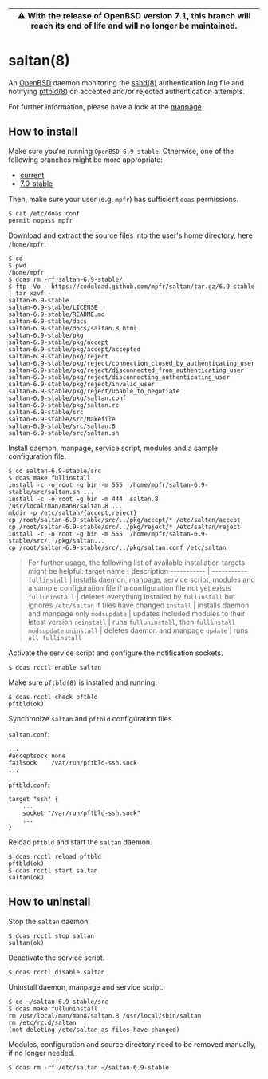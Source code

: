 | :warning: With the release of OpenBSD version 7.1, this branch will reach its end of life and will no longer be maintained.
| --- |

# saltan(8)

An [OpenBSD](https://www.openbsd.org) daemon monitoring the [sshd(8)](https://man.openbsd.org/sshd) authentication log file and notifying [pftbld(8)](https://github.com/mpfr/pftbld/tree/6.9-stable) on accepted and/or rejected authentication attempts.

For further information, please have a look at the [manpage](https://mpfr.net/man/saltan/6.9-stable/saltan.8.html).

## How to install

Make sure you're running `OpenBSD 6.9-stable`. Otherwise, one of the following branches might be more appropriate:
* [current](https://github.com/mpfr/saltan)
* [7.0-stable](https://github.com/mpfr/saltan/tree/7.0-stable)

Then, make sure your user (e.g. `mpfr`) has sufficient `doas` permissions.

```
$ cat /etc/doas.conf
permit nopass mpfr
```

Download and extract the source files into the user's home directory, here `/home/mpfr`.

```
$ cd
$ pwd
/home/mpfr
$ doas rm -rf saltan-6.9-stable/
$ ftp -Vo - https://codeload.github.com/mpfr/saltan/tar.gz/6.9-stable | tar xzvf -
saltan-6.9-stable
saltan-6.9-stable/LICENSE
saltan-6.9-stable/README.md
saltan-6.9-stable/docs
saltan-6.9-stable/docs/saltan.8.html
saltan-6.9-stable/pkg
saltan-6.9-stable/pkg/accept
saltan-6.9-stable/pkg/accept/accepted
saltan-6.9-stable/pkg/reject
saltan-6.9-stable/pkg/reject/connection_closed_by_authenticating_user
saltan-6.9-stable/pkg/reject/disconnected_from_authenticating_user
saltan-6.9-stable/pkg/reject/disconnecting_authenticating_user
saltan-6.9-stable/pkg/reject/invalid_user
saltan-6.9-stable/pkg/reject/unable_to_negotiate
saltan-6.9-stable/pkg/saltan.conf
saltan-6.9-stable/pkg/saltan.rc
saltan-6.9-stable/src
saltan-6.9-stable/src/Makefile
saltan-6.9-stable/src/saltan.8
saltan-6.9-stable/src/saltan.sh
```

Install daemon, manpage, service script, modules and a sample configuration file.

```
$ cd saltan-6.9-stable/src
$ doas make fullinstall
install -c -o root -g bin -m 555  /home/mpfr/saltan-6.9-stable/src/saltan.sh ...
install -c -o root -g bin -m 444  saltan.8 /usr/local/man/man8/saltan.8 ...
mkdir -p /etc/saltan/{accept,reject}
cp /root/saltan-6.9-stable/src/../pkg/accept/* /etc/saltan/accept
cp /root/saltan-6.9-stable/src/../pkg/reject/* /etc/saltan/reject
install -c -o root -g bin -m 555  /home/mpfr/saltan-6.9-stable/src/../pkg/saltan...
cp /root/saltan-6.9-stable/src/../pkg/saltan.conf /etc/saltan
```

> For further usage, the following list of available installation targets might be helpful:
> target name | description
> ----------- | -----------
> `fullinstall` | installs daemon, manpage, service script, modules and a sample configuration file if a configuration file not yet exists
> `fulluninstall` | deletes everything installed by `fullinstall` but ignores `/etc/saltan` if files have changed
> `install` | installs daemon and manpage only
> `modsupdate` | updates included modules to their latest version
> `reinstall` | runs `fulluninstall`, then `fullinstall modsupdate`
> `uninstall` | deletes daemon and manpage
> `update` | runs `all fullinstall`

Activate the service script and configure the notification sockets.

```
$ doas rcctl enable saltan
```

Make sure `pftbld(8)` is installed and running.

```
$ doas rcctl check pftbld
pftbld(ok)
```

Synchronize `saltan` and `pftbld` configuration files.

`saltan.conf`:

```
...
#acceptsock	none
failsock	/var/run/pftbld-ssh.sock
...
```

`pftbld.conf`:

```
target "ssh" {
	...
	socket "/var/run/pftbld-ssh.sock"
	...
}
```

Reload `pftbld` and start the `saltan` daemon.

```
$ doas rcctl reload pftbld
pftbld(ok)
$ doas rcctl start saltan
saltan(ok)
```

## How to uninstall

Stop the `saltan` daemon.

```
$ doas rcctl stop saltan
saltan(ok)
```

Deactivate the service script.

```
$ doas rcctl disable saltan
```

Uninstall daemon, manpage and service script.

```
$ cd ~/saltan-6.9-stable/src
$ doas make fulluninstall
rm /usr/local/man/man8/saltan.8 /usr/local/sbin/saltan
rm /etc/rc.d/saltan
(not deleting /etc/saltan as files have changed)
```

Modules, configuration and source directory need to be removed manually, if no longer needed.

```
$ doas rm -rf /etc/saltan ~/saltan-6.9-stable
```
